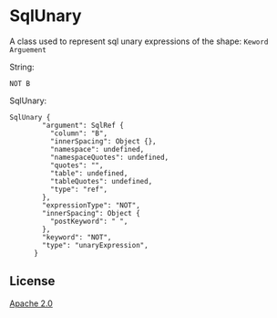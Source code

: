 # SqlUnary

A class used to represent sql unary expressions of the shape: 
`Keword`  `Arguement`

String: 

```
NOT B
```

SqlUnary:
```
SqlUnary {
        "argument": SqlRef {
          "column": "B",
          "innerSpacing": Object {},
          "namespace": undefined,
          "namespaceQuotes": undefined,
          "quotes": "",
          "table": undefined,
          "tableQuotes": undefined,
          "type": "ref",
        },
        "expressionType": "NOT",
        "innerSpacing": Object {
          "postKeyword": " ",
        },
        "keyword": "NOT",
        "type": "unaryExpression",
      }
```

## License 
[Apache 2.0](LICENSE)
